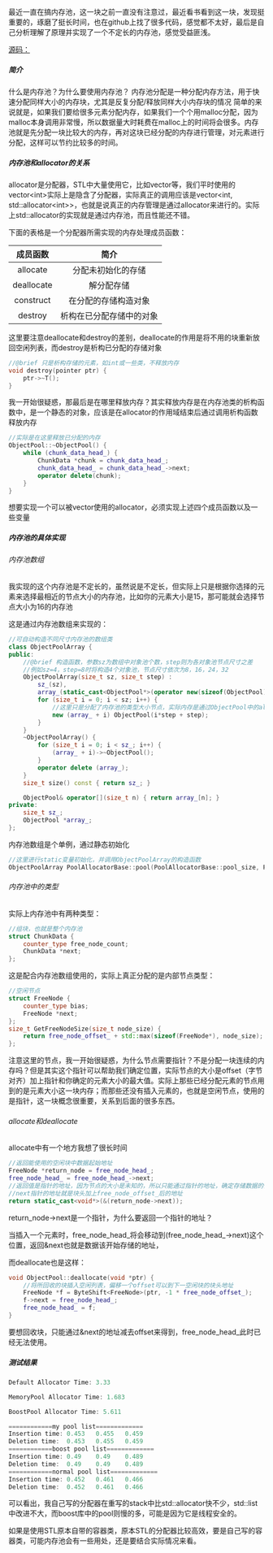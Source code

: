最近一直在搞内存池，这一块之前一直没有注意过，最近看书看到这一块，发现挺重要的，琢磨了挺长时间，也在github上找了很多代码，感觉都不太好，最后是自己分析理解了原理并实现了一个不定长的内存池，感觉受益匪浅。

[源码：](https://github.com/seasona/ObjectPool)

##### 简介

什么是内存池？为什么要使用内存池？
内存池分配是一种分配内存方法，用于快速分配同样大小的内存块，尤其是反复分配/释放同样大小内存块的情况
简单的来说就是，如果我们要给很多元素分配内存，如果我们一个个用malloc分配，因为malloc本身调用非常慢，所以数据量大时耗费在malloc上的时间将会很多。内存池就是先分配一块比较大的内存，再对这块已经分配的内存进行管理，对元素进行分配，这样可以节约比较多的时间。

##### 内存池和allocator的关系

allocator是分配器，STL中大量使用它，比如vector等，我们平时使用的vector<int\>实际上是隐含了分配器，实际真正的调用应该是vector<int, std::allocator<int\>>，也就是说真正的内存管理是通过allocator来进行的。实际上std::allocator的实现就是通过内存池，而且性能还不错。

下面的表格是一个分配器所需实现的内存处理成员函数：

|  成员函数  |           简介           |
| :--------: | :----------------------: |
|  allocate  |    分配未初始化的存储    |
| deallocate |        解分配存储        |
| construct  |   在分配的存储构造对象   |
|  destroy   | 析构在已分配存储中的对象 |

这里要注意deallocate和destroy的差别，deallocate的作用是将不用的块重新放回空闲列表，而destroy是析构已分配的存储对象

```c++
//@brief 只是析构存储的元素，如int或一些类，不释放内存
void destroy(pointer ptr) {
	ptr->~T();
}
```

我一开始很疑惑，那最后是在哪里释放内存？其实释放内存是在内存池类的析构函数中，是一个静态的对象，应该是在allocator的作用域结束后通过调用析构函数释放内存

```c++
//实际是在这里释放已分配的内存
ObjectPool::~ObjectPool() {
	while (chunk_data_head_) {
		ChunkData *chunk = chunk_data_head_;
		chunk_data_head_ = chunk_data_head_->next;
		operator delete(chunk);
	}
}
```

想要实现一个可以被vector使用的allocator，必须实现上述四个成员函数以及一些变量

##### 内存池的具体实现

###### 内存池数组

我实现的这个内存池是不定长的，虽然说是不定长，但实际上只是根据你选择的元素来选择最相近的节点大小的内存池，比如你的元素大小是15，那可能就会选择节点大小为16的内存池

这是通过内存池数组来实现的：

```c++
//可自动构造不同尺寸内存池的数组类
class ObjectPoolArray {
public:
	//@brief 构造函数，参数sz为数组中对象池个数，step则为各对象池节点尺寸之差
	//例如sz=4，step=8时将构造4个对象池，节点尺寸依次为8，16，24，32
	ObjectPoolArray(size_t sz, size_t step) :
		sz_(sz),
		array_(static_cast<ObjectPool*>(operator new(sizeof(ObjectPool)*sz_))) {
		for (size_t i = 0; i < sz; i++) {
			//这里只是分配了内存池的类型大小节点，实际内存是通过ObjectPool中的allocate来分配的
			new (array_ + i) ObjectPool(i*step + step);
		}
	}
	~ObjectPoolArray() {
		for (size_t i = 0; i < sz_; i++) {
			(array_ + i)->~ObjectPool();
		}
		operator delete (array_);
	}
	size_t size() const { return sz_; }

	ObjectPool& operator[](size_t n) { return array_[n]; }
private:
	size_t sz_;
	ObjectPool *array_;
};
```

内存池数组是个单例，通过静态初始化

```c++
//这里进行static变量初始化，并调用ObjectPoolArray的构造函数
ObjectPoolArray PoolAllocatorBase::pool(PoolAllocatorBase::pool_size, PoolAllocatorBase::align);
```

###### 内存池中的类型

实际上内存池中有两种类型：

```c++
//组块，也就是整个内存池
struct ChunkData {
	counter_type free_node_count;
	ChunkData *next;
};
```

这是配合内存池数组使用的，实际上真正分配的是内部节点类型：

```c++
//空闲节点
struct FreeNode {
	counter_type bias;
	FreeNode *next;
};
size_t GetFreeNodeSize(size_t node_size) {
	return free_node_offset_ + std::max(sizeof(FreeNode*), node_size);
};
```

注意这里的节点，我一开始很疑惑，为什么节点需要指针？不是分配一块连续的内存吗？但是其实这个指针可以帮助我们确定位置，实际节点的大小是offset（字节对齐）加上指针和你确定的元素大小的最大值。实际上那些已经分配元素的节点用到的是元素大小这一块内存；而那些还没有插入元素的，也就是空闲节点，使用的是指针，这一块概念很重要，关系到后面的很多东西。

###### allocate和deallocate

allocate中有一个地方我想了很长时间

```c++
//返回能使用的空闲块中数据起始地址
FreeNode *return_node = free_node_head_;
free_node_head_ = free_node_head_->next;
//返回值是指针的地址，因为节点的大小是未知的，所以只能通过指针的地址，确定存储数据的位置
//next指针的地址就是块头加上free_node_offset_后的地址
return static_cast<void*>(&(return_node->next));
```

return_node->next是一个指针，为什么要返回一个指针的地址？

当插入一个元素时，free_node_head\_将会移动到(free_node_head_->next)这个位置，返回&next也就是数据该开始存储的地址，

而deallocate也是这样：

```c++
void ObjectPool::deallocate(void *ptr) {
	//将所回收的块插入空闲列表，偏移一个offset可以到下一空闲块的块头地址
	FreeNode *f = ByteShift<FreeNode>(ptr, -1 * free_node_offset_);
	f->next = free_node_head_;
	free_node_head_ = f;
}
```

要想回收块，只能通过&next的地址减去offset来得到，free_node_head_此时已经无法使用。

##### 测试结果

```c++
Default Allocator Time: 3.33

MemoryPool Allocator Time: 1.683

BoostPool Allocator Time: 5.611

============my pool list=============
Insertion time: 0.453   0.455   0.459
Deletion time:  0.453   0.455   0.459
============boost pool list=============
Insertion time: 0.49    0.49    0.489
Deletion time:  0.49    0.49    0.489
============normal pool list=============
Insertion time: 0.452   0.461   0.466
Deletion time:  0.452   0.461   0.466
```

可以看出，我自己写的分配器在重写的stack中比std::allocator快不少，std::list中改进不大，而boost库中的pool则慢的多，可能是因为它是线程安全的。

如果是使用STL原本自带的容器类，原本STL的分配器比较高效，要是自己写的容器类，可能内存池会有一些用处，还是要结合实际情况来看。
